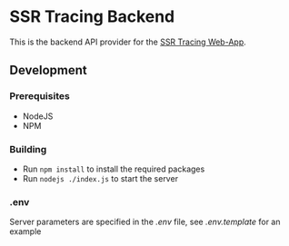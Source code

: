# SSR Tracing Backend
This is the backend API provider for the [SSR Tracing Web-App](https://github.com/naresh97/ssr-tracing).

## Development
### Prerequisites
- NodeJS
- NPM

### Building
- Run `npm install` to install the required packages
- Run `nodejs ./index.js` to start the server

### .env
Server parameters are specified in the *.env* file, see *.env.template* for an example